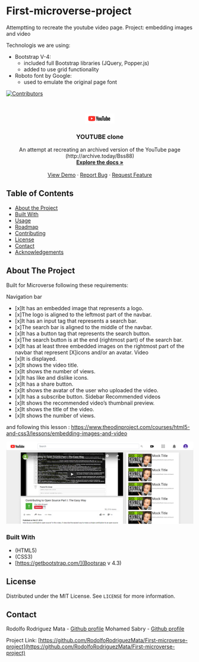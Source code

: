 # First-microverse-project
Attemptting to recreate the youtube video page.
Project: embedding images and video

Technologis we are using:
- Bootstrap V-4:
  - included full Bootstrap libraries (JQuery, Popper.js)
  - added to use grid functionality
- Roboto font by Google:
  - used to emulate the original page font


<!-- PROJECT SHIELDS -->
<!--
*** I'm using markdown "reference style" links for readability.
*** Reference links are enclosed in brackets [ ] instead of parentheses ( ).
*** See the bottom of this document for the declaration of the reference variables
*** for contributors-url, forks-url, etc. This is an optional, concise syntax you may use.
*** https://www.markdownguide.org/basic-syntax/#reference-style-links
-->
[![Contributors][contributors-shield]][contributors-url]




<!-- PROJECT LOGO -->
<br />
<p align="center">
  <a href="https://github.com/RodolfoRodriguezMata/First-microverse-project">
    <img src="images/YouTube-logo.jpg" alt="Logo" width="80">

  </a>

  <h3 align="center">YOUTUBE clone</h3>

  <p align="center">
    An attempt at recreating an archived version of the YouTube page
    (http://archive.today/Bss88)
    <br />
    <a href="https://github.com/RodolfoRodriguezMata/First-microverse-project"><strong>Explore the docs »</strong></a>
    <br />
    <br />
    <a href="https://raw.githack.com/RodolfoRodriguezMata/First-microverse-project/feature/index.html
">View Demo</a>
    ·
    <a href="https://github.com/RodolfoRodriguezMata/First-microverse-project/issues">Report Bug</a>
    ·
    <a href="https://github.com/RodolfoRodriguezMata/First-microverse-project/issues">Request Feature</a>
  </p>
</p>



<!-- TABLE OF CONTENTS -->
## Table of Contents

* [About the Project](#about-the-project)
* [Built With](#built-with)
* [Usage](#usage)
* [Roadmap](#roadmap)
* [Contributing](#contributing)
* [License](#license)
* [Contact](#contact)
* [Acknowledgements](#acknowledgements)



<!-- ABOUT THE PROJECT -->
## About The Project

Built for Microverse following these requirements:

Navigation bar
  - [x]It has an embedded image that represents a logo.
  - [x]The logo is aligned to the leftmost part of the navbar.
  - [x]It has an input tag that represents a search bar.
  - [x]The search bar is aligned to the middle of the navbar.
  - [x]It has a button tag that represents the search button.
  - [x]The search button is at the end (rightmost part) of the search bar.
  - [x]It has at least three embedded images on the rightmost part of the navbar that  represent [X]icons and/or an avatar.
Video
  - [x]It is displayed.
  - [x]It shows the video title.
  - [x]It shows the number of views.
  - [x]It has like and dislike icons.
  - [x]It has a share button.
  - [x]It shows the avatar of the user who uploaded the video.
  - [x]It has a subscribe button.
Sidebar Recommended videos
  - [x]It shows the recommended video’s thumbnail preview.
  - [x]It shows the title of the video.
  - [x]It shows the number of views.

and following this lesson :
https://www.theodinproject.com/courses/html5-and-css3/lessons/embedding-images-and-video

[![Product Name Screen Shot][product-screenshot]](https://gyazo.com/013cd15a0a00ec857d6a21f848cab6d7)

### Built With
* (HTML5)
* (CSS3)
* [https://getbootstrap.com/](Bootsrap v 4.3)


<!-- LICENSE -->
## License

Distributed under the MIT License. See `LICENSE` for more information.



<!-- CONTACT -->
## Contact

Rodolfo Rodriguez Mata - [Github profile](https://github.com/RodolfoRodriguezMata)
Mohamed Sabry - [Github profile](https://github.com/mohamedSabry0)

Project Link: [https://github.com/RodolfoRodriguezMata/First-microverse-project](https://github.com/RodolfoRodriguezMata/First-microverse-project)







<!-- MARKDOWN LINKS & IMAGES -->
<!-- https://www.markdownguide.org/basic-syntax/#reference-style-links -->
[contributors-shield]: https://img.shields.io/github/contributors/othneildrew/Best-README-Template.svg?style=flat-square
[contributors-url]: https://github.com/othneildrew/Best-README-Template/graphs/contributors
[forks-shield]: https://img.shields.io/github/forks/othneildrew/Best-README-Template.svg?style=flat-square
[forks-url]: https://github.com/othneildrew/Best-README-Template/network/members
[stars-shield]: https://img.shields.io/github/stars/othneildrew/Best-README-Template.svg?style=flat-square
[stars-url]: https://github.com/othneildrew/Best-README-Template/stargazers
[issues-shield]: https://img.shields.io/github/issues/othneildrew/Best-README-Template.svg?style=flat-square
[issues-url]: https://github.com/othneildrew/Best-README-Template/issues
[license-shield]: https://img.shields.io/github/license/othneildrew/Best-README-Template.svg?style=flat-square
[license-url]: https://github.com/othneildrew/Best-README-Template/blob/master/LICENSE.txt
[linkedin-shield]: https://img.shields.io/badge/-LinkedIn-black.svg?style=flat-square&logo=linkedin&colorB=555
[linkedin-url]: https://linkedin.com/in/othneildrew
[product-screenshot]: images/screenshot.png
